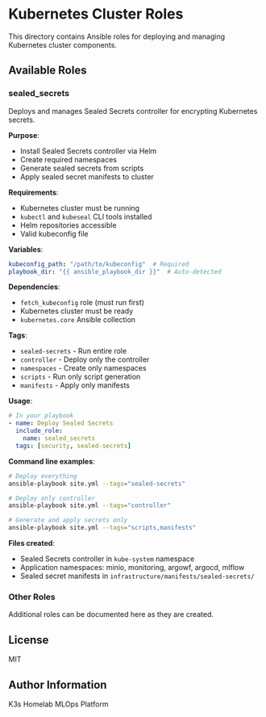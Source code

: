 # Kubernetes Cluster Roles

This directory contains Ansible roles for deploying and managing Kubernetes cluster components.

## Available Roles

### sealed_secrets

Deploys and manages Sealed Secrets controller for encrypting Kubernetes secrets.

**Purpose**: 
- Install Sealed Secrets controller via Helm
- Create required namespaces
- Generate sealed secrets from scripts
- Apply sealed secret manifests to cluster

**Requirements**:
- Kubernetes cluster must be running
- `kubectl` and `kubeseal` CLI tools installed
- Helm repositories accessible
- Valid kubeconfig file

**Variables**:
```yaml
kubeconfig_path: "/path/to/kubeconfig"  # Required
playbook_dir: "{{ ansible_playbook_dir }}"  # Auto-detected
```

**Dependencies**:
- `fetch_kubeconfig` role (must run first)
- Kubernetes cluster must be ready
- `kubernetes.core` Ansible collection

**Tags**:
- `sealed-secrets` - Run entire role
- `controller` - Deploy only the controller
- `namespaces` - Create only namespaces
- `scripts` - Run only script generation
- `manifests` - Apply only manifests

**Usage**:
```yaml
# In your playbook
- name: Deploy Sealed Secrets
  include_role:
    name: sealed_secrets
  tags: [security, sealed-secrets]
```

**Command line examples**:
```bash
# Deploy everything
ansible-playbook site.yml --tags="sealed-secrets"

# Deploy only controller
ansible-playbook site.yml --tags="controller"

# Generate and apply secrets only
ansible-playbook site.yml --tags="scripts,manifests"
```

**Files created**:
- Sealed Secrets controller in `kube-system` namespace
- Application namespaces: minio, monitoring, argowf, argocd, mlflow
- Sealed secret manifests in `infrastructure/manifests/sealed-secrets/`

### Other Roles

Additional roles can be documented here as they are created.

## License

MIT

## Author Information

K3s Homelab MLOps Platform
